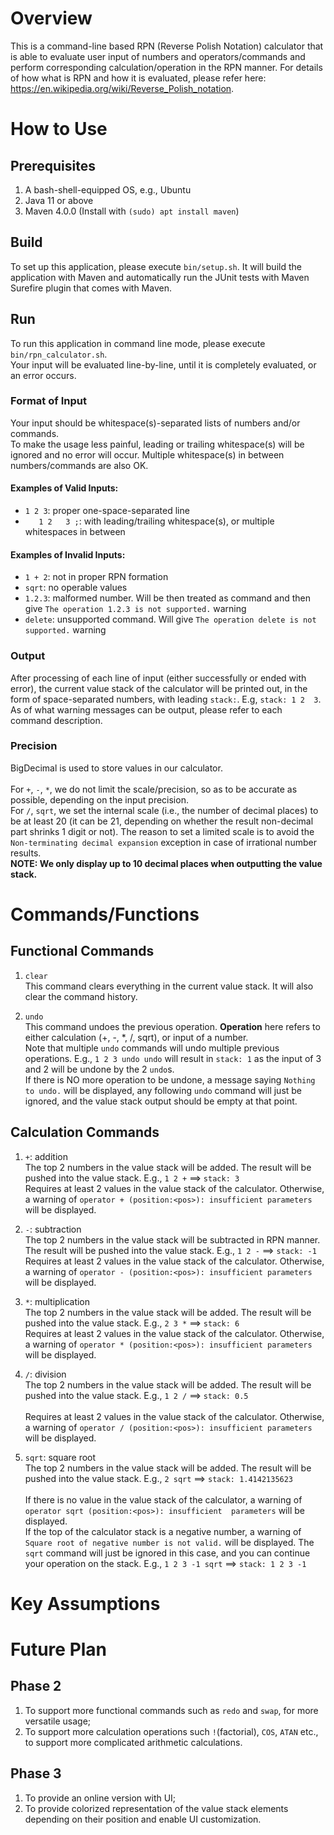 # Overview
This is a command-line based RPN (Reverse Polish Notation) calculator that is able to evaluate user input of numbers 
and operators/commands and perform corresponding calculation/operation in the RPN manner. For details of how what is RPN
and how it is evaluated, please refer here: https://en.wikipedia.org/wiki/Reverse_Polish_notation.

# How to Use
## Prerequisites
1. A bash-shell-equipped OS, e.g., Ubuntu
2. Java 11 or above
3. Maven 4.0.0 (Install with ```(sudo) apt install maven```)

## Build
To set up this application, please execute ```bin/setup.sh```. It will build the application with Maven and 
automatically run the JUnit tests with Maven Surefire plugin that comes with Maven.

## Run
To run this application in command line mode, please execute ```bin/rpn_calculator.sh```.<br>
Your input will be evaluated line-by-line, until it is completely evaluated, or an error occurs.

### Format of Input
Your input should be whitespace(s)-separated lists of numbers and/or commands. <br>
To make the usage less painful, leading or trailing whitespace(s) will be ignored and no error will occur. Multiple 
whitespace(s) in between numbers/commands are also OK. <br>

#### Examples of Valid Inputs:
- ```1 2 3```: proper one-space-separated line
- ```   1 2   3 ;```: with leading/trailing whitespace(s), or multiple whitespaces in between

#### Examples of Invalid Inputs:  
- ```1 + 2```: not in proper RPN formation
- ```sqrt```: no operable values
- ```1.2.3```: malformed number. Will be then treated as command and then give ```The operation 1.2.3 is not supported.``` 
warning
- ```delete```: unsupported command. Will give ```The operation delete is not supported.``` warning

### Output
After processing of each line of input (either successfully or ended with error), the current value stack of the 
calculator will be printed out, in the form of space-separated numbers, with leading ```stack:```. E.g, ```stack: 1 2 
3```. <br>
As of what warning messages can be output, please refer to each command description.

### Precision
BigDecimal is used to store values in our calculator. <br><br>
For ```+```, ```-```, ```*```, we do not limit the scale/precision, so as to be accurate as possible, depending on the 
input precision.<br>
For ```/```, ```sqrt```, we set the internal scale (i.e., the number of decimal places) to be at least 20 (it can be 21,
depending on whether the result non-decimal part shrinks 1 digit or not). The reason to set a limited scale is to avoid
the ```Non-terminating decimal expansion``` exception in case of irrational number results.<br>
**NOTE: We only display up to 10 decimal places when outputting the value stack.**

# Commands/Functions
## Functional Commands
1. ```clear``` <br>
This command clears everything in the current value stack. It will also clear the command history.

2. ```undo``` <br>
This command undoes the previous operation. **Operation** here refers to either calculation (+, -, *, /, sqrt), or 
input of a number.<br>
Note that multiple ```undo``` commands will undo multiple previous operations. E.g., ```1 2 3 undo undo``` will result 
in ```stack: 1``` as the input of 3 and 2 will be undone by the 2 ```undo```s.<br>
If there is NO more operation to be undone, a message saying ```Nothing to undo.``` will be displayed, any following 
```undo``` command will just be ignored, and the value stack output should be empty at that point.

## Calculation Commands
1. ```+```: addition <br>
The top 2 numbers in the value stack will be added. The result will be pushed into the value stack. E.g., ```1 2 +``` 
==> ```stack: 3``` <br>
Requires at least 2 values in the value stack of the calculator. Otherwise, a warning of ```operator + (position:<pos>):
 insufficient parameters``` will be displayed.<br>

2. ```-```: subtraction <br>
The top 2 numbers in the value stack will be subtracted in RPN manner. The result will be pushed into the value stack. 
E.g., ```1 2 -``` ==> ```stack: -1``` <br>
Requires at least 2 values in the value stack of the calculator. Otherwise, a warning of ```operator - (position:<pos>):
 insufficient parameters``` will be displayed.<br>

3. ```*```: multiplication <br>
The top 2 numbers in the value stack will be added. The result will be pushed into the value stack. E.g., ```2 3 *``` 
==> ```stack: 6``` <br>
Requires at least 2 values in the value stack of the calculator. Otherwise, a warning of ```operator * (position:<pos>):
 insufficient parameters``` will be displayed.<br>

4. ```/```: division <br>
The top 2 numbers in the value stack will be added. The result will be pushed into the value stack. E.g., ```1 2 /``` 
==> ```stack: 0.5``` <br><br>
Requires at least 2 values in the value stack of the calculator. Otherwise, a warning of ```operator / (position:<pos>):
 insufficient parameters``` will be displayed.<br>

5. ```sqrt```: square root <br>
The top 2 numbers in the value stack will be added. The result will be pushed into the value stack. E.g., ```2 sqrt``` 
==> ```stack: 1.4142135623``` <br><br>
If there is no value in the value stack of the calculator, a warning of ```operator sqrt (position:<pos>): insufficient 
parameters``` will be displayed. <br>
If the top of the calculator stack is a negative number, a warning of ```Square root of negative number is not valid.```
 will be displayed. The ```sqrt``` command will just be ignored in this case, and you can continue your operation on the
 stack. E.g., ```1 2 3 -1 sqrt``` ==> ```stack: 1 2 3 -1```<br>

# Key Assumptions


# Future Plan
## Phase 2
1. To support more functional commands such as ```redo``` and ```swap```, for more versatile usage;<br>
2. To support more calculation operations such ```!```(factorial), ```COS```, ```ATAN``` etc., to support more 
complicated arithmetic calculations.

## Phase 3
1. To provide an online version with UI;<br>
2. To provide colorized representation of the value stack elements depending on their position and enable UI 
customization.
